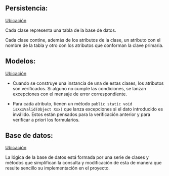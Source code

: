 ## Persistencia:

[Ubicación](../src/main/java/dam/pharmaSquare/model/persistencia/)

Cada clase representa una tabla de la base de datos.

Cada clase contine, además de los atributos de la clase, un atributo con el nombre de la tabla y otro con los atributos que conforman la clave primaria.


## Modelos:

[Ubicación](../src/main/java/dam/pharmaSquare/model/)

- Cuando se construye una instancia de una de estas clases, los atributos son verificados. 
Si alguno no cumple las condiciones, se lanzan excepciones con el mensaje de error correspondiente.

- Para cada atributo, tienen un método `public static void isXxxValid(Object Xxx)` que lanza excepciones si el dato introducido es inválido. 
Estos están pensados para la verificación anterior y para verificar a priori los formularios.


## Base de datos:

[Ubicación](../src/main/java/dam/pharmaSquare/db/)

La lógica de la base de datos está formada por una serie de clases y métodos que simplifican la consulta y modificación de esta de manera que resulte sencillo su implementación en el proyecto.
